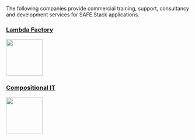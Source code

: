 The following companies provide commercial training, support, consultancy and development services for SAFE Stack applications.

### [Lambda Factory](http://lambdafactory.io/)
<img src="http://lambdafactory.io/img/Logo.png" style="height: 100px;"/>

### [Compositional IT](https://compositional-it.com/)
<img src="https://compositional-it.com/images/logos/cit-circle.png" style="height: 100px;"/>